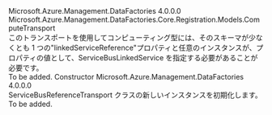 <Type Name="ServiceBusReferenceTransport" FullName="Microsoft.Azure.Management.DataFactories.Core.Registration.Models.ServiceBusReferenceTransport">
  <TypeSignature Language="C#" Value="public class ServiceBusReferenceTransport : Microsoft.Azure.Management.DataFactories.Core.Registration.Models.ComputeTransport" />
  <TypeSignature Language="ILAsm" Value=".class public auto ansi beforefieldinit ServiceBusReferenceTransport extends Microsoft.Azure.Management.DataFactories.Core.Registration.Models.ComputeTransport" />
  <TypeSignature Language="DocId" Value="T:Microsoft.Azure.Management.DataFactories.Core.Registration.Models.ServiceBusReferenceTransport" />
  <TypeSignature Language="VB.NET" Value="Public Class ServiceBusReferenceTransport&#xA;Inherits ComputeTransport" />
  <TypeSignature Language="F#" Value="type ServiceBusReferenceTransport = class&#xA;    inherit ComputeTransport" />
  <AssemblyInfo>
    <AssemblyName>Microsoft.Azure.Management.DataFactories</AssemblyName>
    <AssemblyVersion>4.0.0.0</AssemblyVersion>
  </AssemblyInfo>
  <Base>
    <BaseTypeName>Microsoft.Azure.Management.DataFactories.Core.Registration.Models.ComputeTransport</BaseTypeName>
  </Base>
  <Interfaces />
  <Docs>
    <summary>
            このトランスポートを使用してコンピューティング型には、そのスキーマが少なくとも 1 つの"linkedServiceReference"プロパティと任意のインスタンスが、プロパティの値として、ServiceBusLinkedService を指定する必要があることが必要です。
            </summary>
    <remarks>To be added.</remarks>
  </Docs>
  <Members>
    <Member MemberName=".ctor">
      <MemberSignature Language="C#" Value="public ServiceBusReferenceTransport ();" />
      <MemberSignature Language="ILAsm" Value=".method public hidebysig specialname rtspecialname instance void .ctor() cil managed" />
      <MemberSignature Language="DocId" Value="M:Microsoft.Azure.Management.DataFactories.Core.Registration.Models.ServiceBusReferenceTransport.#ctor" />
      <MemberSignature Language="VB.NET" Value="Public Sub New ()" />
      <MemberType>Constructor</MemberType>
      <AssemblyInfo>
        <AssemblyName>Microsoft.Azure.Management.DataFactories</AssemblyName>
        <AssemblyVersion>4.0.0.0</AssemblyVersion>
      </AssemblyInfo>
      <Parameters />
      <Docs>
        <summary>
            ServiceBusReferenceTransport クラスの新しいインスタンスを初期化します。
            </summary>
        <remarks>To be added.</remarks>
      </Docs>
    </Member>
  </Members>
</Type>